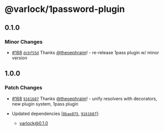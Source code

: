 # @varlock/1password-plugin

## 0.1.0

### Minor Changes

- [#188](https://github.com/dmno-dev/varlock/pull/188) [`dcbf55d`](https://github.com/dmno-dev/varlock/commit/dcbf55d099c593fa066b4469dc012a7809a89f35) Thanks [@theoephraim](https://github.com/theoephraim)! - re-release 1pass plugin w/ minor version

## 1.0.0

### Patch Changes

- [#168](https://github.com/dmno-dev/varlock/pull/168) [`9161687`](https://github.com/dmno-dev/varlock/commit/91616873a3101b83399de3311742bc79764b89a8) Thanks [@theoephraim](https://github.com/theoephraim)! - unify resolvers with decorators, new plugin system, 1pass plugin

- Updated dependencies [[`8bae875`](https://github.com/dmno-dev/varlock/commit/8bae875503c5f9a9d84bc772ad41be1fb3e4febd), [`9161687`](https://github.com/dmno-dev/varlock/commit/91616873a3101b83399de3311742bc79764b89a8)]:
  - varlock@0.1.0
